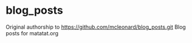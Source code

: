 # blog_posts
Original authorship to https://github.com/mcleonard/blog_posts.git
Blog posts for matatat.org
